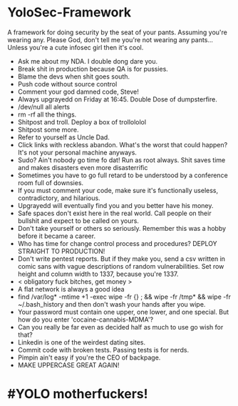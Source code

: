 # YoloSec-Framework
A framework for doing security by the seat of your pants.  Assuming you're wearing any.  Please God, don't tell me you're not wearing any pants...  Unless you're a cute infosec girl then it's cool. 

- Ask me about my NDA. I double dong dare you.
- Break shit in production because QA is for pussies.
- Blame the devs when shit goes south. 
- Push code without source control
- Comment your god damned code, Steve!
- Always upgrayedd on Friday at 16:45. Double Dose of dumpsterfire.
- /dev/null all alerts
- rm -rf all the things.  
- Shitpost and troll.  Deploy a box of trollololol
- Shitpost some more.
- Refer to yourself as Uncle Dad.
- Click links with reckless abandon.  What's the worst that could happen?  It's not your personal machine anyways.
- Sudo?  Ain't nobody go time fo dat!  Run as root always.  Shit saves time  and makes disasters even more disasterrific
- Sometimes you have to go full retard to be understood by a conference room full of downsies.
- If you must comment your code, make sure it's functionally useless, contradictory, and hilarious.
- Upgrayedd will eventually find you and you better have his money.
- Safe spaces don't exist here in the real world.  Call people on their bullshit and expect to be called on yours.
- Don't take yourself or others so seriously.  Remember this was a hobby before it became a career.
- Who has time for change control process and procedures? DEPLOY STRAIGHT TO PRODUCTION!
- Don't write pentest reports. But if they make you, send a csv written in comic sans with vague descriptions of random vulnerabilities. Set row height and column width to 1337, because you're 1337.
- < obligatory fuck bitches, get money >
- A flat network is always a good idea
- find /var/log* -mtime +1 -exec wipe -fr {} \; && wipe -fr /tmp* && wipe -fr ~/.bash_history and then don't wash your hands after you wipe.
- Your password must contain one upper, one lower, and one special. But how do you enter 'cocaine-cannabis-MDMA'?
- Can you really be far even as decided half as much to use go wish for that?
- Linkedin is one of the weirdest dating sites.
- Commit code with broken tests. Passing tests is for nerds.
- Pimpin ain't easy if you're the CEO of backpage.
- MAKE UPPERCASE GREAT AGAIN!

# #YOLO motherfuckers!
